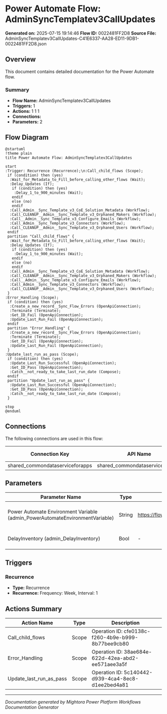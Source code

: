 ﻿# Power Automate Flow: AdminSyncTemplatev3CallUpdates

**Generated on:** 2025-07-15 19:14:46
**Flow ID:** 0022481FF2D8
**Source File:** AdminSyncTemplatev3CallUpdates-C41E6337-AA28-ED11-9DB1-0022481FF2D8.json

## Overview

This document contains detailed documentation for the Power Automate flow.

### Summary
- **Flow Name:** AdminSyncTemplatev3CallUpdates
- **Triggers:** 1
- **Actions:** 1 1 1
- **Connections:** 
- **Parameters:** 2

## Flow Diagram

```plantuml
@startuml
!theme plain
title Power Automate Flow: AdminSyncTemplatev3CallUpdates

start
:Trigger: Recurrence (Recurrence);\n:Call_child_flows (Scope);
 if (condition) then (yes)
  :Wait_for_Metadata_to_Fill_before_calling_other_flows (Wait);
  :Delay_Updates (If);
   if (condition) then (yes)
    :Delay_1_to_900_minutes (Wait);
   endif
   else (no)
   endif
  :Call_Admin__Sync_Template_v3_CoE_Solution_Metadata (Workflow);
  :Call_CLEANUP__Admin__Sync_Template_v3_Orphaned_Makers (Workflow);
  :Call__Admin__Sync_Template_v3_Configure_Emails (Workflow);
  :Call_Admin__Sync_Template_v3_Connectors (Workflow);
  :Call_CLEANUP__Admin__Sync_Template_v3_Orphaned_Users (Workflow);
 endif
 partition "Call_child_flows" {
  :Wait_for_Metadata_to_Fill_before_calling_other_flows (Wait);
  :Delay_Updates (If);
   if (condition) then (yes)
    :Delay_1_to_900_minutes (Wait);
   endif
   else (no)
   endif
  :Call_Admin__Sync_Template_v3_CoE_Solution_Metadata (Workflow);
  :Call_CLEANUP__Admin__Sync_Template_v3_Orphaned_Makers (Workflow);
  :Call__Admin__Sync_Template_v3_Configure_Emails (Workflow);
  :Call_Admin__Sync_Template_v3_Connectors (Workflow);
  :Call_CLEANUP__Admin__Sync_Template_v3_Orphaned_Users (Workflow);
 }
:Error_Handling (Scope);
 if (condition) then (yes)
  :Create_a_new_record__Sync_Flow_Errors (OpenApiConnection);
  :Terminate (Terminate);
  :Get_ID_Fail (OpenApiConnection);
  :Update_Last_Run_Fail (OpenApiConnection);
 endif
 partition "Error_Handling" {
  :Create_a_new_record__Sync_Flow_Errors (OpenApiConnection);
  :Terminate (Terminate);
  :Get_ID_Fail (OpenApiConnection);
  :Update_Last_Run_Fail (OpenApiConnection);
 }
:Update_last_run_as_pass (Scope);
 if (condition) then (yes)
  :Update_Last_Run_Successful (OpenApiConnection);
  :Get_ID_Pass (OpenApiConnection);
  :Catch__not_ready_to_take_last_run_date (Compose);
 endif
 partition "Update_last_run_as_pass" {
  :Update_Last_Run_Successful (OpenApiConnection);
  :Get_ID_Pass (OpenApiConnection);
  :Catch__not_ready_to_take_last_run_date (Compose);
 }

stop
@enduml
```

## Connections

The following connections are used in this flow:

| Connection Key | API Name | Logical Name | Runtime Source |
|----------------|----------|--------------|----------------|
| shared_commondataserviceforapps | shared_commondataserviceforapps | admin_sharedcommondataserviceforapps_98924 | embedded |

## Parameters

| Parameter Name | Type | Default Value | Description |
|----------------|------|---------------|-------------|
| Power Automate Environment Variable (admin_PowerAutomateEnvironmentVariable) | String | https://flow.microsoft.com/manage/environments/ | Inventory - REQUIRED. Environment, including geographic location, for Power Automate - Ex for commercial: https://flow.microsoft.com/manage/environments/ |
| DelayInventory (admin_DelayInventory) | Bool | - | Inventory - If Yes, will run a delay step to assist with the Dataverse health. Only turn to No for debugging.  |

## Triggers

### Recurrence
- **Type:** Recurrence
- **Recurrence:** Frequency: Week, Interval: 1

## Actions Summary

| Action Name | Type | Description |
|-------------|------|-------------|
| Call_child_flows | Scope | Operation ID: cfe0138c-f260-4b9e-b999-8b77bee9cb80 |
| Error_Handling | Scope | Operation ID: 38ae684e-622d-42ea-abd2-ee571aee3a5f |
| Update_last_run_as_pass | Scope | Operation ID: 5c140442-d939-4ca4-8ec8-d1ee2bed4a81 |

---
*Documentation generated by Mightora Power Platform Workflows Documentation Generator*
